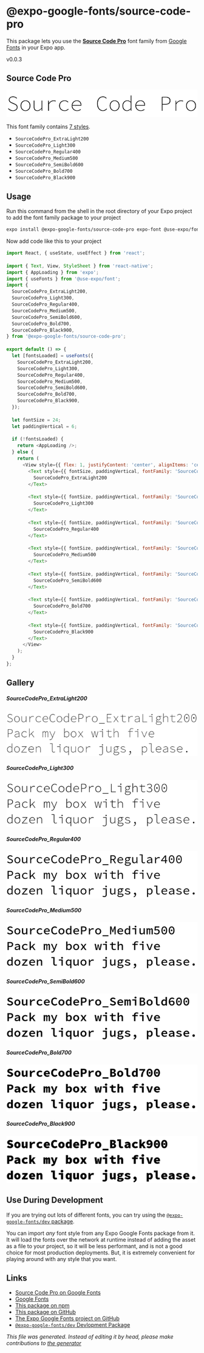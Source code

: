 # @expo-google-fonts/source-code-pro

This package lets you use the [**Source Code Pro**](https://fonts.google.com/specimen/Source+Code+Pro) font family from [Google Fonts](https://fonts.google.com/) in your Expo app.

v0.0.3

## Source Code Pro

![Source Code Pro](./font-family.png)

This font family contains [7 styles](#gallery).

- `SourceCodePro_ExtraLight200`
- `SourceCodePro_Light300`
- `SourceCodePro_Regular400`
- `SourceCodePro_Medium500`
- `SourceCodePro_SemiBold600`
- `SourceCodePro_Bold700`
- `SourceCodePro_Black900`

## Usage

Run this command from the shell in the root directory of your Expo project to add the font family package to your project
```sh
expo install @expo-google-fonts/source-code-pro expo-font @use-expo/font
```

Now add code like this to your project
```js
import React, { useState, useEffect } from 'react';

import { Text, View, StyleSheet } from 'react-native';
import { AppLoading } from 'expo';
import { useFonts } from '@use-expo/font';
import {
  SourceCodePro_ExtraLight200,
  SourceCodePro_Light300,
  SourceCodePro_Regular400,
  SourceCodePro_Medium500,
  SourceCodePro_SemiBold600,
  SourceCodePro_Bold700,
  SourceCodePro_Black900,
} from '@expo-google-fonts/source-code-pro';

export default () => {
  let [fontsLoaded] = useFonts({
    SourceCodePro_ExtraLight200,
    SourceCodePro_Light300,
    SourceCodePro_Regular400,
    SourceCodePro_Medium500,
    SourceCodePro_SemiBold600,
    SourceCodePro_Bold700,
    SourceCodePro_Black900,
  });

  let fontSize = 24;
  let paddingVertical = 6;

  if (!fontsLoaded) {
    return <AppLoading />;
  } else {
    return (
      <View style={{ flex: 1, justifyContent: 'center', alignItems: 'center' }}>
        <Text style={{ fontSize, paddingVertical, fontFamily: 'SourceCodePro_ExtraLight200' }}>
          SourceCodePro_ExtraLight200
        </Text>

        <Text style={{ fontSize, paddingVertical, fontFamily: 'SourceCodePro_Light300' }}>
          SourceCodePro_Light300
        </Text>

        <Text style={{ fontSize, paddingVertical, fontFamily: 'SourceCodePro_Regular400' }}>
          SourceCodePro_Regular400
        </Text>

        <Text style={{ fontSize, paddingVertical, fontFamily: 'SourceCodePro_Medium500' }}>
          SourceCodePro_Medium500
        </Text>

        <Text style={{ fontSize, paddingVertical, fontFamily: 'SourceCodePro_SemiBold600' }}>
          SourceCodePro_SemiBold600
        </Text>

        <Text style={{ fontSize, paddingVertical, fontFamily: 'SourceCodePro_Bold700' }}>
          SourceCodePro_Bold700
        </Text>

        <Text style={{ fontSize, paddingVertical, fontFamily: 'SourceCodePro_Black900' }}>
          SourceCodePro_Black900
        </Text>
      </View>
    );
  }
};

```

## Gallery

##### SourceCodePro_ExtraLight200
![SourceCodePro_ExtraLight200](./5a618360951a8134d26923216c53da2cee51d55e6e2ca0003ecfe111b701bae5.ttf.png)

##### SourceCodePro_Light300
![SourceCodePro_Light300](./e0184502d4eb4b41dcd3d65fecad4fcf8b6b46f13967b60ac98eedcc43aacb30.ttf.png)

##### SourceCodePro_Regular400
![SourceCodePro_Regular400](./2d1bcd5038af1287746b7b1d1a4db65f091b3e9811428076d43a73121893922d.ttf.png)

##### SourceCodePro_Medium500
![SourceCodePro_Medium500](./18daf5f11e4f1462c2a5b5f8e439dfce5a846e27eff21a622f9031f58d257aa2.ttf.png)

##### SourceCodePro_SemiBold600
![SourceCodePro_SemiBold600](./807061463bc4cdacd2299a10cc0b7862e4a925cb984fec0016307fea9df6aa78.ttf.png)

##### SourceCodePro_Bold700
![SourceCodePro_Bold700](./51b4ad25947aa6ab4e72faea203ad4b74e4de08b9bbc4d254cdd9dc26dfc2d19.ttf.png)

##### SourceCodePro_Black900
![SourceCodePro_Black900](./677bde76eea8889e4ec713ec738f7fadd150aee2ffca36efb65946a45e6b93cc.ttf.png)


## Use During Development

If you are trying out lots of different fonts, you can try using the [`@expo-google-fonts/dev` package](https://www.npmjs.com/package/@expo-google-fonts/dev).

You can import *any* font style from any Expo Google Fonts package from it. It will load the fonts
over the network at runtime instead of adding the asset as a file to your project, so it will be 
less performant, and is not a good choice for most production deployments. But, it is extremely convenient
for playing around with any style that you want.

## Links

- [Source Code Pro on Google Fonts](https://fonts.google.com/specimen/Source+Code+Pro)
- [Google Fonts](https://fonts.google.com/)
- [This package on npm](https://www.npmjs.com/package/@expo-google-fonts/source-code-pro)
- [This package on GitHub](https://github.com/expo/google-fonts/tree/master/font-packages/source-code-pro)
- [The Expo Google Fonts project on GitHub](https://github.com/expo/google-fonts)
- [`@expo-google-fonts/dev` Devlopment Package](https://github.com/expo/google-fonts/tree/master/font-packages/dev)


*This file was generated. Instead of editing it by head, please make contributions to [the generator](https://github.com/expo/google-fonts/tree/master/packages/generator)*
